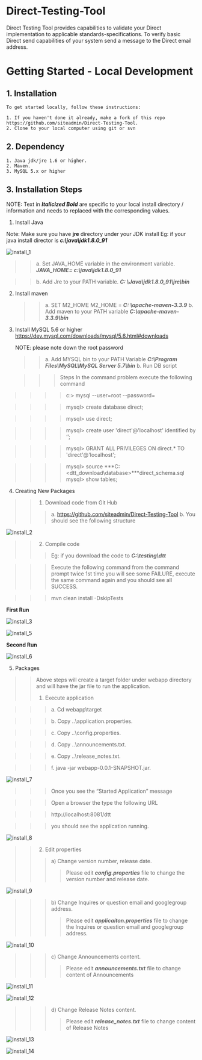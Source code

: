 # Direct-Testing-Tool
Direct Testing Tool provides capabilities to validate your Direct implementation to applicable standards-specifications. To verify basic Direct send capabilities of your system send a message to the Direct email address.

# Getting Started - Local Development

## 1. Installation
	To get started locally, follow these instructions:
	
	1. If you haven't done it already, make a fork of this repo https://github.com/siteadmin/Direct-Testing-Tool.
	2. Clone to your local computer using git or svn
	
## 2. Dependency
	1. Java jdk/jre 1.6 or higher.
	2. Maven.
	3. MySQL 5.x or higher
	
## 3. Installation Steps

NOTE: Text in ***Italicized Bold*** are specific to your local install directory / information and needs to replaced with the corresponding values.

 1. Install Java
  
  Note: Make sure you have  **jre** directory under your JDK install 
  Eg: if your java install director is ***c:\java\jdk1.8.0_91***

  ![install_1](https://user-images.githubusercontent.com/20687947/56751121-48a17c80-6753-11e9-8735-310cf56da65b.png)
  
   >> a. Set JAVA_HOME variable in the environment variable. ***JAVA_HOME= c:\java\jdk1.8.0_91***
   
   >> b. Add Jre to your PATH variable. ***C: \Java\jdk1.8.0_91\jre\bin***

2.  Install maven

	>> a. SET M2_HOME	M2_HOME = ***C: \apache-maven-3.3.9***
	>> b. Add maven to your PATH variable	***C:\apache-maven-3.3.9\bin***
	
3.	Install MySQL 5.6 or higher https://dev.mysql.com/downloads/mysql/5.6.html#downloads

	NOTE: please note down the root password 
	>> a. Add MYSQL bin to your PATH Variable ***C:\Program Files\MySQL\MySQL Server 5.7\bin***
	>> b. Run DB script

	>>> Steps
	>>> In the command problem execute the following command

>>>> c:\> mysql --user=root --password=***<provide your root password>***

>>>> mysql> create database direct;

>>>> mysql> use direct;

>>>> mysql> create user 'direct'@'localhost' identified by ‘’;

>>>> mysql> GRANT ALL PRIVILEGES ON direct.* TO 'direct'@'localhost';

>>>> mysql> source ***C:\<dtt_download\database\>\***direct_schema.sql
>>>> mysql> show tables;


4.	Creating New Packages

>> 1. Download code from Git Hub
>>> a. https://github.com/siteadmin/Direct-Testing-Tool
>>> b. You should see the following structure
 
![install_2](https://user-images.githubusercontent.com/20687947/56751203-84d4dd00-6753-11e9-98e0-7e7a36b1a88c.png)

>> 2. Compile code
>>> Eg: if you download the code to ***C:\testing\dtt***
	
>>> Execute the following command from the command prompt twice 1st time you will see some FAILURE, execute the same command again and you should see all SUCCESS.

>>> mvn clean install -DskipTests

**First Run**

![install_3](https://user-images.githubusercontent.com/20687947/56751207-869ea080-6753-11e9-867b-4e8d87673795.png)

![install_5](https://user-images.githubusercontent.com/20687947/56751227-90280880-6753-11e9-9ca3-41f945586960.png)

**Second Run**


![install_6](https://user-images.githubusercontent.com/20687947/56751231-928a6280-6753-11e9-9984-a7e46960a4d9.png)

5.	Packages
>> Above steps will create a target folder under webapp directory and will have the jar file to run the application.
>> 1. Execute application

>>> a. Cd webapp\target

>>> b. Copy ..\application.properties.

>>> c. Copy ..\config.properties.

>>> d. Copy ..\announcements.txt.

>>> e. Copy ..\release_notes.txt.

>>> f. java -jar webapp-0.0.1-SNAPSHOT.jar.

![install_7](https://user-images.githubusercontent.com/20687947/56751235-93bb8f80-6753-11e9-9a56-3545e7eff4d2.png)

>>> Once you see the “Started Application” message

>>> Open a browser the type the following URL

>>> http://localhost:8081/dtt

>>> you should see the application running.

![install_8](https://user-images.githubusercontent.com/20687947/56751239-94ecbc80-6753-11e9-8bfa-a5b9960842cc.png)

>> 2. Edit properties
>>> a) Change version number, release date.
>>>> Please edit ***config.properties*** file to change the version number and release date.

![install_9](https://user-images.githubusercontent.com/20687947/56751241-961de980-6753-11e9-8222-1266e145f08d.png)

>>> b) Change Inquires or question email and googlegroup address.
>>>> Please edit ***applicaiton.properties*** file to change the Inquires or question email and googlegroup address.

![install_10](https://user-images.githubusercontent.com/20687947/56751253-9c13ca80-6753-11e9-9c80-2b5d75bbb77d.png)

>>> c) Change Announcements content.
>>>> Please edit ***announcements.txt*** file to change content of Announcements

![install_11](https://user-images.githubusercontent.com/20687947/56751257-9d44f780-6753-11e9-925e-6de22ba09814.png)

![install_12](https://user-images.githubusercontent.com/20687947/56751260-a0d87e80-6753-11e9-861c-f9300fe3c696.png)

>>> d) Change Release Notes content.
>>>> Please edit ***release_notes.txt*** file to change content of Release Notes

![install_13](https://user-images.githubusercontent.com/20687947/56751264-a33ad880-6753-11e9-8a41-5091a6461cd6.png)

![install_14](https://user-images.githubusercontent.com/20687947/56751270-a46c0580-6753-11e9-9907-d6bf4a3f3c6f.png)
